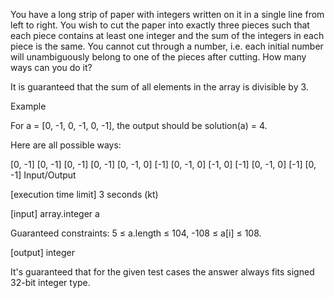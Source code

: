 You have a long strip of paper with integers written on it in a single line from left to right. You wish to cut the paper into exactly three pieces such that each piece contains at least one integer and the sum of the integers in each piece is the same. You cannot cut through a number, i.e. each initial number will unambiguously belong to one of the pieces after cutting. How many ways can you do it?

It is guaranteed that the sum of all elements in the array is divisible by 3.

Example

For a = [0, -1, 0, -1, 0, -1], the output should be
solution(a) = 4.

Here are all possible ways:

[0, -1] [0, -1] [0, -1]
[0, -1] [0, -1, 0] [-1]
[0, -1, 0] [-1, 0] [-1]
[0, -1, 0] [-1] [0, -1]
Input/Output

[execution time limit] 3 seconds (kt)

[input] array.integer a

Guaranteed constraints:
5 ≤ a.length ≤ 104,
-108 ≤ a[i] ≤ 108.

[output] integer

It's guaranteed that for the given test cases the answer always fits signed 32-bit integer type.